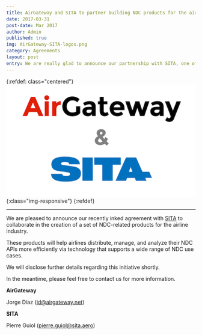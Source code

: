 ```yaml
---
title: AirGateway and SITA to partner building NDC products for the airline distribution industry
date: 2017-03-31
post-date: Mar 2017
author: Admin
published: true
img: AirGateway-SITA-logos.png
category: Agreements
layout: post
entry: We are really glad to announce our partnership with SITA, one of the most relevant IT companies in the airline industry.
---
```

{:refdef: class="centered"}
![Take out](/img/posts/AirGateway-SITA-logos.png){:class="img-responsive"}
{:refdef}

---

We are pleased to announce our recently inked agreement with [SITA](https://www.sita.aero/) to
collaborate in the creation of a set of NDC-related products for the airline
industry.

These products will help airlines distribute, manage, and analyze their NDC APIs more efficiently via technology that supports a wide range of NDC use cases.

We will disclose further details regarding this initiative shortly.

In the meantime, please feel free to contact us for more information. 

**AirGateway**

Jorge Díaz ([jd@airgateway.net](mailto:jd@airgateway.net))

**SITA**

Pierre Guiol ([pierre.guiol@sita.aero](mailto:pierre.guiol@sita.aero))
